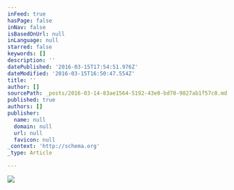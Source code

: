 ```yaml
---
inFeed: true
hasPage: false
inNav: false
isBasedOnUrl: null
inLanguage: null
starred: false
keywords: []
description: ''
datePublished: '2016-03-15T17:54:51.976Z'
dateModified: '2016-03-15T16:50:47.554Z'
title: ''
author: []
sourcePath: _posts/2016-03-14-83ae1564-5192-43e0-bd70-9827ab1f57c0.md
published: true
authors: []
publisher:
  name: null
  domain: null
  url: null
  favicon: null
_context: 'http://schema.org'
_type: Article

---
```

![](https://the-grid-user-content.s3-us-west-2.amazonaws.com/ea7beb6f-44fd-4e58-b5a1-f134c852333b.jpg)